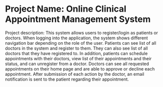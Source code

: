 # Project Name: Online Clinical Appointment Management System
Project description: This system allows users to register/login as patients or doctors. When logging into the application, the system shows different navigation bar depending on the role of the user. Patients can see list of all doctors in the system and register to them. They can also see list of all doctors that they have registered to. In addition, patients can schedule appointments with their doctors, view list of their appointments and their status, and can unregister from a doctor. Doctors can see all requested appointments on their home page and are able to approve or decline each appointment. After submission of each action by the doctor, an email notification is sent to the patient regarding their appointment.

